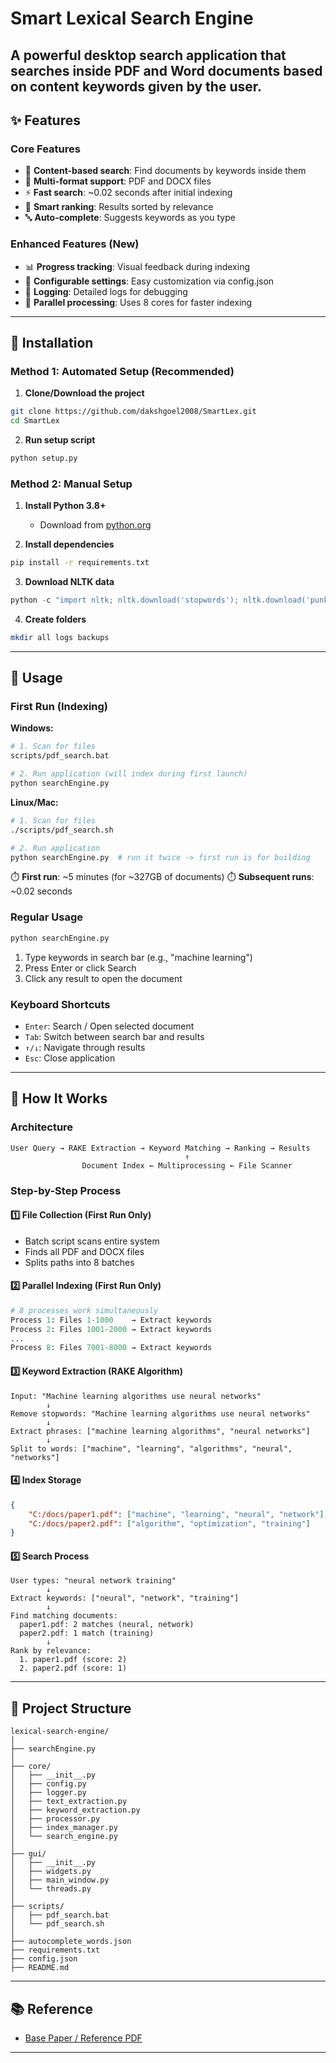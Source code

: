 # Smart Lexical Search Engine

## A powerful desktop search application that searches **inside** PDF and Word documents based on content keywords given by the user.

## ✨ Features

### Core Features

-   🔎 **Content-based search**: Find documents by keywords inside them
-   📄 **Multi-format support**: PDF and DOCX files
-   ⚡ **Fast search**: ~0.02 seconds after initial indexing
-   🎯 **Smart ranking**: Results sorted by relevance
-   🔤 **Auto-complete**: Suggests keywords as you type

### Enhanced Features (New)

-   📊 **Progress tracking**: Visual feedback during indexing
-   🔧 **Configurable settings**: Easy customization via config.json
-   📝 **Logging**: Detailed logs for debugging
-   🔄 **Parallel processing**: Uses 8 cores for faster indexing

---

## 🚀 Installation

### Method 1: Automated Setup (Recommended)

1. **Clone/Download the project**

```bash
git clone https://github.com/dakshgoel2008/SmartLex.git
cd SmartLex
```

2. **Run setup script**

```bash
python setup.py
```

### Method 2: Manual Setup

1. **Install Python 3.8+**

    - Download from [python.org](https://www.python.org/downloads/)

2. **Install dependencies**

```bash
pip install -r requirements.txt
```

3. **Download NLTK data**

```python
python -c "import nltk; nltk.download('stopwords'); nltk.download('punkt')"
```

4. **Create folders**

```bash
mkdir all logs backups
```

---

## 📖 Usage

### First Run (Indexing)

**Windows:**

```bash
# 1. Scan for files
scripts/pdf_search.bat

# 2. Run application (will index during first launch)
python searchEngine.py
```

**Linux/Mac:**

```bash
# 1. Scan for files
./scripts/pdf_search.sh

# 2. Run application
python searchEngine.py  # run it twice -> first run is for building
```

⏱️ **First run**: ~5 minutes (for ~327GB of documents)
⏱️ **Subsequent runs**: ~0.02 seconds

### Regular Usage

```bash
python searchEngine.py
```

1. Type keywords in search bar (e.g., "machine learning")
2. Press Enter or click Search
3. Click any result to open the document

### Keyboard Shortcuts

-   `Enter`: Search / Open selected document
-   `Tab`: Switch between search bar and results
-   `↑/↓`: Navigate through results
-   `Esc`: Close application

---

## 🔬 How It Works

### Architecture

```
User Query → RAKE Extraction → Keyword Matching → Ranking → Results
                                       ↑
                Document Index ← Multiprocessing ← File Scanner
```

### Step-by-Step Process

#### 1️⃣ **File Collection** (First Run Only)

-   Batch script scans entire system
-   Finds all PDF and DOCX files
-   Splits paths into 8 batches

#### 2️⃣ **Parallel Indexing** (First Run Only)

```python
# 8 processes work simultaneously
Process 1: Files 1-1000    → Extract keywords
Process 2: Files 1001-2000 → Extract keywords
...
Process 8: Files 7001-8000 → Extract keywords
```

#### 3️⃣ **Keyword Extraction** (RAKE Algorithm)

```
Input: "Machine learning algorithms use neural networks"
        ↓
Remove stopwords: "Machine learning algorithms use neural networks"
        ↓
Extract phrases: ["machine learning algorithms", "neural networks"]
        ↓
Split to words: ["machine", "learning", "algorithms", "neural", "networks"]
```

#### 4️⃣ **Index Storage**

```json
{
    "C:/docs/paper1.pdf": ["machine", "learning", "neural", "network"],
    "C:/docs/paper2.pdf": ["algorithm", "optimization", "training"]
}
```

#### 5️⃣ **Search Process**

```
User types: "neural network training"
        ↓
Extract keywords: ["neural", "network", "training"]
        ↓
Find matching documents:
  paper1.pdf: 2 matches (neural, network)
  paper2.pdf: 1 match (training)
        ↓
Rank by relevance:
  1. paper1.pdf (score: 2)
  2. paper2.pdf (score: 1)
```

---

## 📁 Project Structure

```
lexical-search-engine/
│
├── searchEngine.py
│
├── core/
│   ├── __init__.py
│   ├── config.py
│   ├── logger.py
│   ├── text_extraction.py
│   ├── keyword_extraction.py
│   ├── processor.py
│   ├── index_manager.py
│   └── search_engine.py
│
├── gui/
│   ├── __init__.py
│   ├── widgets.py
│   ├── main_window.py
│   └── threads.py
│
├── scripts/
│   ├── pdf_search.bat
│   └── pdf_search.sh
│
├── autocomplete_words.json
├── requirements.txt
├── config.json
├── README.md
```

---

## 📚 Reference

-   [Base Paper / Reference PDF](https://drive.google.com/file/d/10f3bUmaTRzAZ2jOq6oWFu0ilP6Q6dyJx/view?usp=sharing)

---
